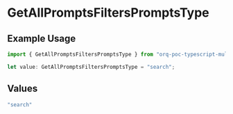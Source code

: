 # GetAllPromptsFiltersPromptsType

## Example Usage

```typescript
import { GetAllPromptsFiltersPromptsType } from "orq-poc-typescript-multi-env-version/models/operations";

let value: GetAllPromptsFiltersPromptsType = "search";
```

## Values

```typescript
"search"
```